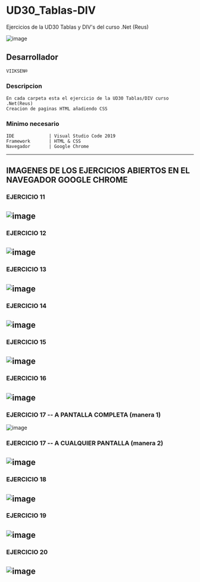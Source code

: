# UD30_Tablas-DIV
Ejercicios de la UD30 Tablas y DIV's del curso .Net (Reus)

![image](https://user-images.githubusercontent.com/76480566/107948030-92e09700-6f93-11eb-875a-80dfafd4e84b.png)

## Desarrollador
``
VIIKSEN®
``
### Descripcion
````
En cada carpeta esta el ejercicio de la UD30 Tablas/DIV curso .Net(Reus)
Creacion de paginas HTML añadiendo CSS
````
### Minimo necesario
````
IDE             | Visual Studio Code 2019 
Framework       | HTML & CSS
Navegador       | Google Chrome
````
-----------------------------------------------------------------------------------------------------------------------

## IMAGENES DE LOS EJERCICIOS ABIERTOS EN EL NAVEGADOR GOOGLE CHROME

### EJERCICIO 11
![image](https://user-images.githubusercontent.com/76480566/107892830-ef0dd180-6f27-11eb-92fe-3415bd39c939.png)
-----------------------------------------------------------------------------------------------------------------------

### EJERCICIO 12
![image](https://user-images.githubusercontent.com/76480566/107892880-2f6d4f80-6f28-11eb-972a-1b94771f73f3.png)
-----------------------------------------------------------------------------------------------------------------------

### EJERCICIO 13
![image](https://user-images.githubusercontent.com/76480566/107892902-4b70f100-6f28-11eb-83f7-a75947ae9fc6.png)
-----------------------------------------------------------------------------------------------------------------------

### EJERCICIO 14
![image](https://user-images.githubusercontent.com/76480566/107892922-73f8eb00-6f28-11eb-81af-6794eb201dd1.png)
-----------------------------------------------------------------------------------------------------------------------

### EJERCICIO 15
![image](https://user-images.githubusercontent.com/76480566/107892936-8a9f4200-6f28-11eb-89d6-ab113f0dae80.png)
-----------------------------------------------------------------------------------------------------------------------

### EJERCICIO 16
![image](https://user-images.githubusercontent.com/76480566/107892952-a571b680-6f28-11eb-868f-fa36266c8458.png)
-----------------------------------------------------------------------------------------------------------------------

### EJERCICIO 17 -- A PANTALLA COMPLETA (manera 1)
![image](https://user-images.githubusercontent.com/76480566/107892981-c9cd9300-6f28-11eb-87be-e90dfaf2696d.png)

### EJERCICIO 17 -- A CUALQUIER PANTALLA (manera 2)
![image](https://user-images.githubusercontent.com/76480566/107893022-03060300-6f29-11eb-9f38-b2649803cc85.png)
-----------------------------------------------------------------------------------------------------------------------

### EJERCICIO 18
![image](https://user-images.githubusercontent.com/76480566/107893036-1add8700-6f29-11eb-86e9-dc0035e6ed05.png)
-----------------------------------------------------------------------------------------------------------------------

### EJERCICIO 19
![image](https://user-images.githubusercontent.com/76480566/107893046-347ece80-6f29-11eb-8766-f8ca731afaed.png)
-----------------------------------------------------------------------------------------------------------------------

### EJERCICIO 20
![image](https://user-images.githubusercontent.com/76480566/107893064-4b252580-6f29-11eb-93cb-56c00fb78861.png)
-----------------------------------------------------------------------------------------------------------------------
